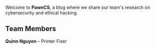 
Welcome to **PawnCS**, a blog where we share our team's research on cybersecurity and ethical hacking.  

## Team Members  
**Quinn Nguyen** – Printer Fixer
